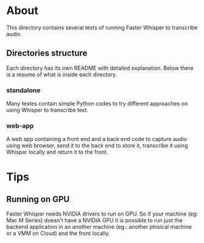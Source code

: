 # About

This directory contains several tests of running Faster Whisper to transcribe audio.

## Directories structure

Each directory has its own README with detailed explanation. Below there is a resume of what is inside each directory.

### standalone
Many testes contain simple Python codes to try different approaches on using Whisper to transcribe text.

### web-app
A web app containing a front end and a back end code to capture audio using web browser, send it to the back end to store it, transcribe it using Whisper locally and return it to the front.


# Tips

## Running on GPU
Faster Whisper needs NVIDIA drivers to run on GPU. So if your machine (eg: Mac M Series) doesn't have a NVIDIA GPU it is possible to run just the backend application in an another machine (eg.: another phisical machine or a VMM on Cloud) and the front locally.